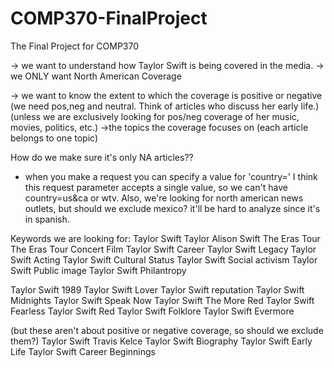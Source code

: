 # COMP370-FinalProject
The Final Project for COMP370

-> we want to understand how Taylor Swift is being covered in the media.
-> we ONLY want North American Coverage

-> we want to know the extent to which the coverage is positive or negative
    (we need pos,neg and neutral. Think of articles who discuss her early life.)
    (unless we are exclusively looking for pos/neg coverage of her music, movies, politics, etc.)
->the topics the coverage focuses on (each article belongs to one topic)


How do we make sure it's only NA articles??
- when you make a request you can specify a value for 'country='
I think this request parameter accepts a single value, so we can't have country=us&ca or wtv.
Also, we're looking for north american news outlets, but should we exclude mexico? it'll be hard to analyze since it's in spanish.

Keywords we are looking for:
Taylor Swift
Taylor Alison Swift
The Eras Tour
The Eras Tour Concert Film
Taylor Swift Career
Taylor Swift Legacy
Taylor Swift Acting
Taylor Swift Cultural Status
Taylor Swift Social activism
Taylor Swift Public image
Taylor Swift Philantropy

Taylor Swift 1989
Taylor Swift Lover
Taylor Swift reputation
Taylor Swift Midnights
Taylor Swift Speak Now
Taylor Swift The More Red
Taylor Swift Fearless
Taylor Swift Red
Taylor Swift Folklore
Taylor Swift Evermore

(but these aren't about positive or negative coverage, so should we exclude them?)
Taylor Swift Travis Kelce
Taylor Swift Biography
Taylor Swift Early Life
Taylor Swift Career Beginnings
